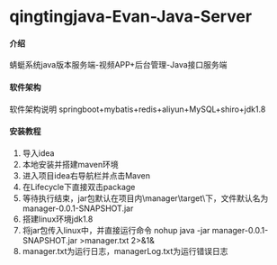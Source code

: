 # qingtingjava-Evan-Java-Server

#### 介绍
蜻蜓系统java版本服务端-视频APP+后台管理-Java接口服务端
#### 软件架构
软件架构说明
springboot+mybatis+redis+aliyun+MySQL+shiro+jdk1.8

#### 安装教程

1.  导入idea
2.  本地安装并搭建maven环境
3.  进入项目idea右导航栏并点击Maven
4.  在Lifecycle下直接双击package
5.  等待执行结束，jar包默认在项目内\manager\target\下，文件默认名为manager-0.0.1-SNAPSHOT.jar
6.  搭建linux环境jdk1.8
7.  将jar包传入linux中，并直接运行命令 nohup java -jar manager-0.0.1-SNAPSHOT.jar >manager.txt 2>&1&
8.  manager.txt为运行日志，managerLog.txt为运行错误日志



